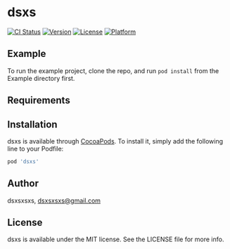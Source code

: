 # dsxs

[![CI Status](http://img.shields.io/travis/jshih/dsxs.svg?style=flat)](https://travis-ci.org/jshih/dsxs)
[![Version](https://img.shields.io/cocoapods/v/dsxs.svg?style=flat)](http://cocoapods.org/pods/dsxs)
[![License](https://img.shields.io/cocoapods/l/dsxs.svg?style=flat)](http://cocoapods.org/pods/dsxs)
[![Platform](https://img.shields.io/cocoapods/p/dsxs.svg?style=flat)](http://cocoapods.org/pods/dsxs)

## Example

To run the example project, clone the repo, and run `pod install` from the Example directory first.

## Requirements

## Installation

dsxs is available through [CocoaPods](http://cocoapods.org). To install
it, simply add the following line to your Podfile:

```ruby
pod 'dsxs'
```

## Author

dsxsxsxs, dsxsxsxs@gmail.com

## License

dsxs is available under the MIT license. See the LICENSE file for more info.
